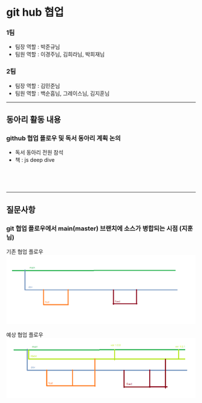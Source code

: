 # git hub 협업

### 1팀

- 팀장 역할 : 박준규님
- 팀원 역할 : 이경주님, 김희라님, 박희재님

### 2팀

- 팀장 역할 : 김민준님
- 팀원 역할 : 백순흠님, 그레이스님, 김지훈님

---

## 동아리 활동 내용

### github 협업 플로우 및 독서 동아리 계획 논의

- 독서 동아리 전원 참석
- 책 : js deep dive

&nbsp;

&nbsp;

---

## 질문사항

### git 협업 플로우에서 main(master) 브랜치에 소스가 병합되는 시점 (지훈님)

기존 협업 플로우
![alt text](image-2.png)

예상 협업 플로우
![alt text](image-1.png)
